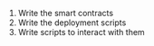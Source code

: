 1. Write the smart contracts
2. Write the deployment scripts
3. Write scripts to interact with them

